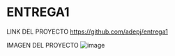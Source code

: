 # ENTREGA1
LINK DEL PROYECTO 
https://github.com/adepj/entrega1

IMAGEN DEL PROYECTO
![image](https://user-images.githubusercontent.com/115369156/208585272-b582a6b6-d8a9-4235-9c24-22810d94fb6c.png)
